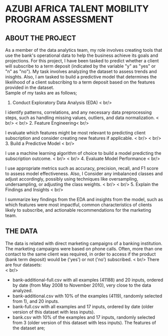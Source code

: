 # AZUBI AFRICA TALENT MOBILITY PROGRAM ASSESSMENT

## ABOUT THE PROJECT
As a member of the data analytics team, my role involves creating tools that use the bank's operational data to help the business achieve its goals and projections. 
For this project, I have been tasked to predict whether a client will subscribe to a term deposit (indicated by the variable "y" as "yes" or "n" as "no"). My task involves analyzing the dataset to assess trends and inisghts. Also, I am tasked to build a predictive model that determines the likelihood of a client subscribing to a term deposit based on the features provided in the dataset. <br/> 
Sample of my tasks are as follows;
1. Conduct Exploratory Data Analysis (EDA) < br/>

I identify patterns, correlations, and any necessary data preprocessing steps, such as handling missing values, outliers, and data normalization. 
< br/>
< br/>
2. Feature Engineering< br/>

I evaluate which features might be most relevant to predicting client subscription and consider creating new features if applicable. 
< br/>
< br/>
3. Build a Predictive Model < br/>

I use a machine learning algorithm of choice to build a model predicting the subscription outcome. 
< br/>
< br/>
4. Evaluate Model Performance < br/>

I use appropriate metrics such as accuracy, precision, recall, and F1 score to assess model effectiveness. Also, I Consider any imbalanced classes and adjust accordingly, possibly using techniques like oversampling, undersampling, or adjusting the class weights. 
< br/>
< br/>
5. Explain the Findings and Insights  < br/>

I summarize key findings from the EDA and insights from the model, such as which features were most impactful, common characteristics of clients likely to subscribe, and actionable recommendations for the marketing team. 


## THE DATA  
The data is related with direct marketing campaigns of a banking institution. The marketing campaigns were based on phone calls. Often, more than one contact to the same client was required, in order to access if the product (bank term deposit) would be ('yes') or not ('no') subscribed. 
< br/>
There are four datasets:  
< br/>
- bank-additional-full.csv with all examples (41188) and 20 inputs, ordered by date (from May 2008 to November 2010), very close to the data analyzed. 
- bank-additional.csv with 10% of the examples (4119), randomly selected from 1), and 20 inputs. 
- bank-full.csv with all examples and 17 inputs, ordered by date (older version of this dataset with less inputs).  
- bank.csv with 10% of the examples and 17 inputs, randomly selected from 3 (older version of this dataset with less inputs).
The features of the dataset are;
